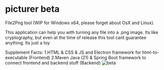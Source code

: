 # picturer beta
File2Png tool (WIP for Windows x64, please forget about OsX and Linux). 

This application can help you with turning any file into a .png image. Its like cryptography, but even at the time of release this tool cant guarantee anything. Its just a toy

Supplement Facts:
1.HTML & CSS & JS and Electron framework for html-to-executable (Frontend)
2.Maven Java (21) & Spring Boot framework to connect frontend and backend stuff (Backend)
![beta](https://github.com/user-attachments/assets/fc0e4db4-61ea-4298-846d-a4ebbcf643a4)
